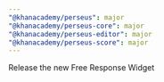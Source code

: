 ```yaml
---
"@khanacademy/perseus": major
"@khanacademy/perseus-core": major
"@khanacademy/perseus-editor": major
"@khanacademy/perseus-score": major
---
```


Release the new Free Response Widget
